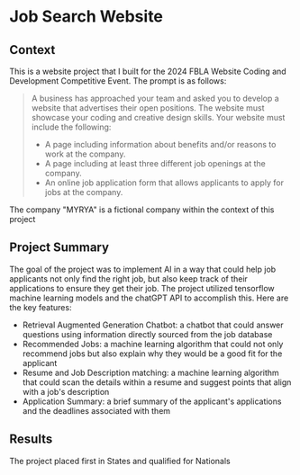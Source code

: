 # Job Search Website

## Context
This is a website project that I built for the 2024 FBLA Website Coding and Development Competitive Event. The prompt is as follows: 

>A business has approached your team and asked you to develop a website that advertises their open positions. The website must showcase your coding and creative design skills. Your website must include the following:
>* A page including information about benefits and/or reasons to work at the company.
>* A page including at least three different job openings at the company.
>* An online job application form that allows applicants to apply for jobs at the company.

The company "MYRYA" is a fictional company within the context of this project

## Project Summary
The goal of the project was to implement AI in a way that could help job applicants not only find the right job, but also keep track of their applications to ensure they get their job. The project utilized tensorflow machine learning models and the chatGPT API to accomplish this. Here are the key features: 

* Retrieval Augmented Generation Chatbot: a chatbot that could answer questions using information directly sourced from the job database
* Recommended Jobs: a machine learning algorithm that could not only recommend jobs but also explain why they would be a good fit for the applicant
* Resume and Job Description matching: a machine learning algorithm that could scan the details within a resume and suggest points that align with a job's description
* Application Summary: a brief summary of the applicant's applications and the deadlines associated with them

## Results
The project placed first in States and qualified for Nationals


